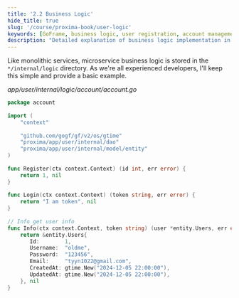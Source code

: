 ```yaml
---
title: '2.2 Business Logic'
hide_title: true
slug: '/course/proxima-book/user-logic'
keywords: [GoFrame, business logic, user registration, account management, microservices logic, user service implementation]
description: "Detailed explanation of business logic implementation in the user service, including core functionality code implementation and best practices for user registration and management."
---
```


Like monolithic services, microservice business logic is stored in the `*/internal/logic` directory. As we're all experienced developers, I'll keep this simple and provide a basic example.

*app/user/internal/logic/account/account.go*
```go
package account  
  
import (  
    "context"  
  
    "github.com/gogf/gf/v2/os/gtime"
    "proxima/app/user/internal/dao"
    "proxima/app/user/internal/model/entity"
)  
  
func Register(ctx context.Context) (id int, err error) {  
    return 1, nil  
}  
  
func Login(ctx context.Context) (token string, err error) {  
    return "I am token", nil
}  
  
// Info get user info
func Info(ctx context.Context, token string) (user *entity.Users, err error) {  
    return &entity.Users{  
       Id:        1,  
       Username:  "oldme",  
       Password:  "123456",  
       Email:     "tyyn1022@gmail.com",  
       CreatedAt: gtime.New("2024-12-05 22:00:00"),  
       UpdatedAt: gtime.New("2024-12-05 22:00:00"),  
    }, nil  
}